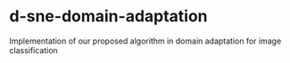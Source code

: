# d-sne-domain-adaptation
Implementation of our proposed algorithm in domain adaptation for image classification
